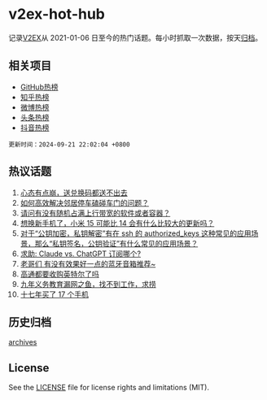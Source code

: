 # v2ex-hot-hub

 记录[V2EX](https://www.v2ex.com/)从 2021-01-06 日至今的热门话题。每小时抓取一次数据，按天[归档](archives)。
 
 ## 相关项目

- [GitHub热榜](https://github.com/it985/github-hot-hub)
- [知乎热榜](https://github.com/it985/zhihu-hot-hub)
- [微博热榜](https://github.com/it985/weibo-hot-hub)
- [头条热榜](https://github.com/it985/toutiao-hot-hub)
- [抖音热榜](https://github.com/it985/douyin-hot-hub)


 `更新时间：2024-09-21 22:02:04 +0800`

## 热议话题

1. [心态有点崩，送兑换码都送不出去](https://www.v2ex.com/t/1074517)
1. [如何高效解决邻居停车磕碰车门的问题？](https://www.v2ex.com/t/1074532)
1. [请问有没有随机占满上行带宽的软件或者容器？](https://www.v2ex.com/t/1074528)
1. [想换新手机了，小米 15 可能比 14 会有什么比较大的更新吗？](https://www.v2ex.com/t/1074537)
1. [对于“公钥加密，私钥解密”有在 ssh 的 authorized_keys 这种常见的应用场景，那么“私钥签名，公钥验证”有什么常见的应用场景？](https://www.v2ex.com/t/1074549)
1. [求助: Claude vs. ChatGPT 订阅哪个?](https://www.v2ex.com/t/1074538)
1. [老哥们 有没有效果好一点的蓝牙音箱推荐~](https://www.v2ex.com/t/1074529)
1. [高通都要收购英特尔了吗](https://www.v2ex.com/t/1074548)
1. [九年义务教育漏网之鱼，找不到工作，求捞](https://www.v2ex.com/t/1074605)
1. [十七年买了 17 个手机](https://www.v2ex.com/t/1074519)

## 历史归档

[archives](archives)

## License

See the [LICENSE](LICENSE) file for license rights and limitations (MIT).
